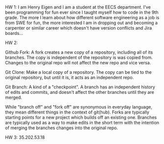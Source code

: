 HW 1:
I am Henry Eigen and I am a student at the EECS department. I've been programming for fun ever since I taught myself how to code in the 9th grade. The more I learn about how different software engineering as a job is from SWE for fun, the more interested I am in dropping out and becoming a carpenter or similar career which doesn't have version conflicts and Jira boards...


HW 2:

Github Fork: A fork creates a new copy of a repository, including all of its branches. The copy is independent of the repository is was copied from. Changes to the original repo will not affect the new repo and vice versa.

Git Clone: Make a local copy of a repository. The copy can be tied to the original repository, but until it is, it acts as an independent repo.

Git Branch: A kind of a "checkpoint". A branch has an independent history of edits and commits, and doesn't affect the other branches until they are merged.

While "branch off" and "fork off" are synonymous in everyday language, they mean different things in the context of git(hub). Forks are typically starting points for a new project which builds off an existing one. Branches are typically used as a way to make edits in the short term with the intention of merging the branches changes into the original repo.


HW 3:
35.202.53.18
